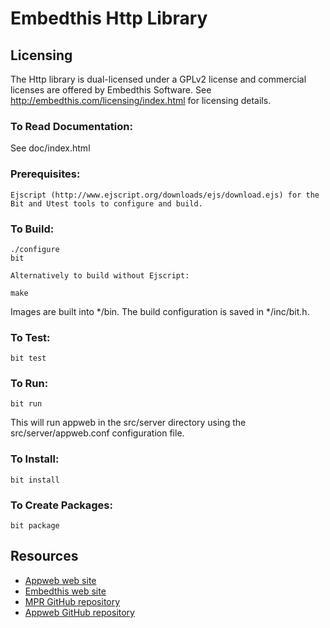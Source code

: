Embedthis Http Library
===

Licensing
---
The Http library is dual-licensed under a GPLv2 license and commercial licenses are offered by Embedthis Software.
See http://embedthis.com/licensing/index.html for licensing details.

### To Read Documentation:

  See doc/index.html

### Prerequisites:
    Ejscript (http://www.ejscript.org/downloads/ejs/download.ejs) for the Bit and Utest tools to configure and build.

### To Build:

    ./configure
    bit

    Alternatively to build without Ejscript:

    make

Images are built into */bin. The build configuration is saved in */inc/bit.h.

### To Test:

    bit test

### To Run:

    bit run

This will run appweb in the src/server directory using the src/server/appweb.conf configuration file.

### To Install:

    bit install

### To Create Packages:

    bit package

Resources
---
  - [Appweb web site](http://appwebserver.org/)
  - [Embedthis web site](http://embedthis.com/)
  - [MPR GitHub repository](http://github.com/embedthis/mpr-4)
  - [Appweb GitHub repository](http://github.com/embedthis/appweb-4)
